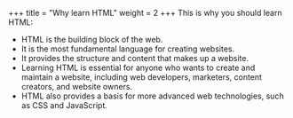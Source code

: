 +++
title = "Why learn HTML"
weight = 2
+++
This is why you should learn HTML:
- HTML is the building block of the web. 
- It is the most fundamental language for creating websites.
- It provides the structure and content that makes up a website. 
- Learning HTML is essential for anyone who wants to create and maintain a website, including web developers, marketers, content creators, and website owners. 
- HTML also provides a basis for more advanced web technologies, such as CSS and JavaScript.